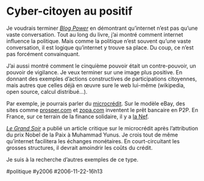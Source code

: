 # Cyber-citoyen au positif

Je voudrais terminer [*Blog Power*](blog-power-cherche-sous-titre.md) en démontrant qu’internet n’est pas qu’une vaste conversation. Tout au long du livre, j’ai montré comment internet influence la politique. Mais comme la politique n’est souvent qu’une vaste conversation, il est logique qu’internet y trouve sa place. Du coup, ce n’est pas forcément convainquant.

J’ai aussi montré comment le cinquième pouvoir était un contre-pouvoir, un pouvoir de vigilance. Je veux terminer sur une image plus positive. En donnant des exemples d’actions constructives de participations citoyennes, mais autres que celles déjà en œuvre sure le web lui-même (wikipedia, open source, calcul distribué…).

Par exemple, je pourrais parler du [microcrédit](http://micheldeguilhermier.typepad.com/mdegblog/2006/09/ecommerce_conna.html). Sur le modèle eBay, des sites comme [prosper.com](http://www.prosper.com) et [zopa.com](https://www.zopa.com) inventent le prêt bancaire en P2P. En France, sur ce terrain de la finance solidaire, il y a [la Nef](http://www.lanef.com).

[*Le Grand Soir*](http://www.legrandsoir.info/article.php3?id_article=4256) a publié un article critique sur le microcrédit après l’attribution du prix Nobel de la Paix à Muhammad Yunus. Je crois tout de même qu’internet facilitera les échanges monétaires. En court-circuitant les grosses structures, il devrait amoindrir les coûts du crédit.

Je suis à la recherche d’autres exemples de ce type.

#politique #y2006 #2006-11-22-16h13
